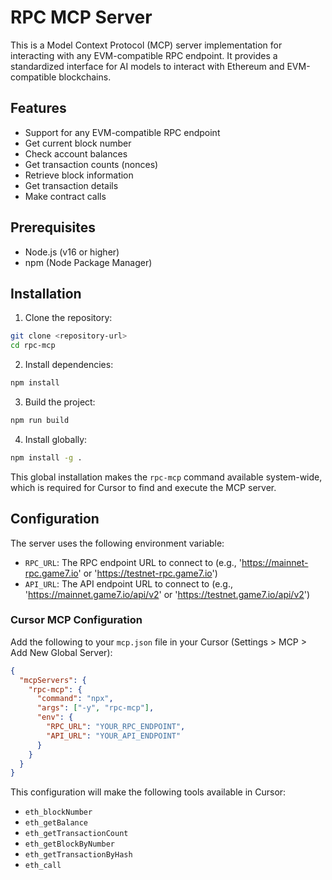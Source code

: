 # RPC MCP Server

This is a Model Context Protocol (MCP) server implementation for interacting with any EVM-compatible RPC endpoint. It provides a standardized interface for AI models to interact with Ethereum and EVM-compatible blockchains.

## Features

- Support for any EVM-compatible RPC endpoint
- Get current block number
- Check account balances
- Get transaction counts (nonces)
- Retrieve block information
- Get transaction details
- Make contract calls

## Prerequisites

- Node.js (v16 or higher)
- npm (Node Package Manager)

## Installation

1. Clone the repository:
```bash
git clone <repository-url>
cd rpc-mcp
```

2. Install dependencies:
```bash
npm install
```

3. Build the project:
```bash
npm run build
```

4. Install globally:
```bash
npm install -g .
```

This global installation makes the `rpc-mcp` command available system-wide, which is required for Cursor to find and execute the MCP server.

## Configuration

The server uses the following environment variable:

- `RPC_URL`: The RPC endpoint URL to connect to (e.g., 'https://mainnet-rpc.game7.io' or 'https://testnet-rpc.game7.io')
- `API_URL`: The API endpoint URL to connect to (e.g., 'https://mainnet.game7.io/api/v2' or 'https://testnet.game7.io/api/v2')

### Cursor MCP Configuration

Add the following to your `mcp.json` file in your Cursor (Settings > MCP > Add New Global Server):

```json
{
  "mcpServers": {
    "rpc-mcp": {
      "command": "npx",
      "args": ["-y", "rpc-mcp"],
      "env": {
        "RPC_URL": "YOUR_RPC_ENDPOINT",
        "API_URL": "YOUR_API_ENDPOINT"
      }
    }
  } 
}
```

This configuration will make the following tools available in Cursor:

- `eth_blockNumber`
- `eth_getBalance`
- `eth_getTransactionCount`
- `eth_getBlockByNumber`
- `eth_getTransactionByHash`
- `eth_call`